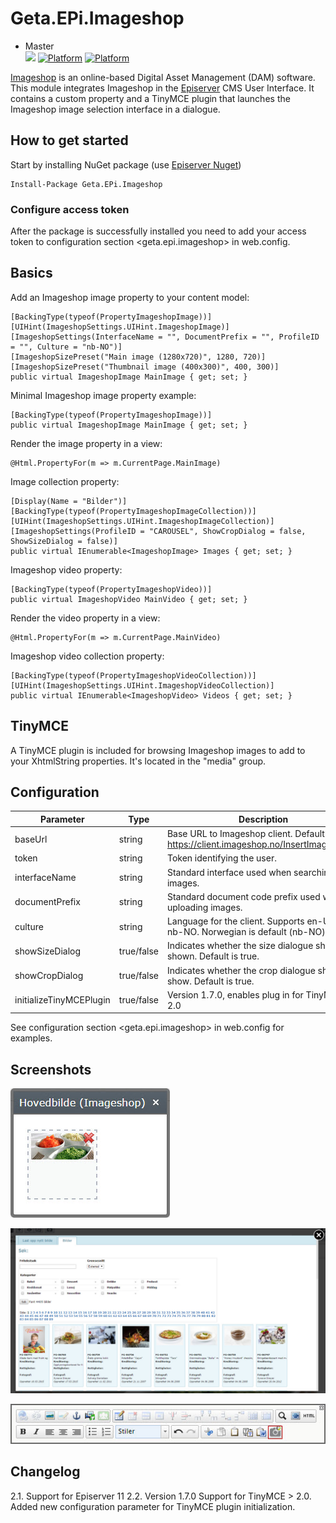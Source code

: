 # Geta.EPi.Imageshop

* Master<br>
![](http://tc.geta.no/app/rest/builds/buildType:(id:GetaPackages_EPiImageshop_00ci),branch:master/statusIcon)
[![Platform](https://img.shields.io/badge/Platform-.NET%204.6.1-blue.svg?style=flat)](https://msdn.microsoft.com/en-us/library/w0x726c2%28v=vs.110%29.aspx)
[![Platform](https://img.shields.io/badge/Episerver-%2011-orange.svg?style=flat)](http://world.episerver.com/cms/)

[Imageshop](http://www.imageshop.org) is an online-based Digital Asset Management (DAM) software. This module integrates Imageshop in the [Episerver](http://www.episerver.com) CMS User Interface. It contains a custom property and a TinyMCE plugin that launches the Imageshop image selection interface in a dialogue.

## How to get started

Start by installing NuGet package (use [Episerver Nuget](http://nuget.episerver.com))

    Install-Package Geta.EPi.Imageshop

### Configure access token

After the package is successfully installed you need to add your access token to configuration section &lt;geta.epi.imageshop&gt; in web.config.

## Basics

Add an Imageshop image property to your content model:

    [BackingType(typeof(PropertyImageshopImage))]
    [UIHint(ImageshopSettings.UIHint.ImageshopImage)]
    [ImageshopSettings(InterfaceName = "", DocumentPrefix = "", ProfileID = "", Culture = "nb-NO")]
    [ImageshopSizePreset("Main image (1280x720)", 1280, 720)]
    [ImageshopSizePreset("Thumbnail image (400x300)", 400, 300)]
    public virtual ImageshopImage MainImage { get; set; }

Minimal Imageshop image property example:

    [BackingType(typeof(PropertyImageshopImage))]
    public virtual ImageshopImage MainImage { get; set; }

Render the image property in a view:

    @Html.PropertyFor(m => m.CurrentPage.MainImage)
    
Image collection property:

    [Display(Name = "Bilder")]
    [BackingType(typeof(PropertyImageshopImageCollection))]
    [UIHint(ImageshopSettings.UIHint.ImageshopImageCollection)]
    [ImageshopSettings(ProfileID = "CAROUSEL", ShowCropDialog = false, ShowSizeDialog = false)]
    public virtual IEnumerable<ImageshopImage> Images { get; set; }

Imageshop video property:

	[BackingType(typeof(PropertyImageshopVideo))]
	public virtual ImageshopVideo MainVideo { get; set; }

Render the video property in a view:

	@Html.PropertyFor(m => m.CurrentPage.MainVideo)

Imageshop video collection property:

	[BackingType(typeof(PropertyImageshopVideoCollection))]
    [UIHint(ImageshopSettings.UIHint.ImageshopVideoCollection)]
	public virtual IEnumerable<ImageshopVideo> Videos { get; set; }

## TinyMCE

A TinyMCE plugin is included for browsing Imageshop images to add to your XhtmlString properties. It's located in the "media" group.

## Configuration

| Parameter		      		| Type       | Description                                                                      	|
| ------------------------- | ---------- | ------------------------------------------------------------------------------------ |
| baseUrl        			| string     | Base URL to Imageshop client. Default is https://client.imageshop.no/InsertImage2.aspx |
| token          			| string     | Token identifying the user.                                                      	|
| interfaceName  			| string     | Standard interface used when searching images.                                  		|
| documentPrefix 			| string     | Standard document code prefix used when uploading images.                        	|
| culture        			| string     | Language for the client. Supports en-US and nb-NO. Norwegian is default (nb-NO). 	|
| showSizeDialog 			| true/false | Indicates whether the size dialogue should be shown. Default is true.            	|
| showCropDialog		 	| true/false | Indicates whether the crop dialogue should be show. Default is true.             	|
| initializeTinyMCEPlugin	| true/false | Version 1.7.0, enables plug in for TinyMCE v > 2.0						            |

See configuration section &lt;geta.epi.imageshop&gt; in web.config for examples.

## Screenshots

![ScreenShot](/docs/epi-dialogue.jpg)

![ScreenShot](/docs/imageshop-selection.jpg)

![ScreenShot](/docs/tinymce-plugin.jpg)

## Changelog
2.1. Support for Episerver 11
2.2. Version 1.7.0 Support for TinyMCE > 2.0. Added new configuration parameter for TinyMCE plugin initialization.

